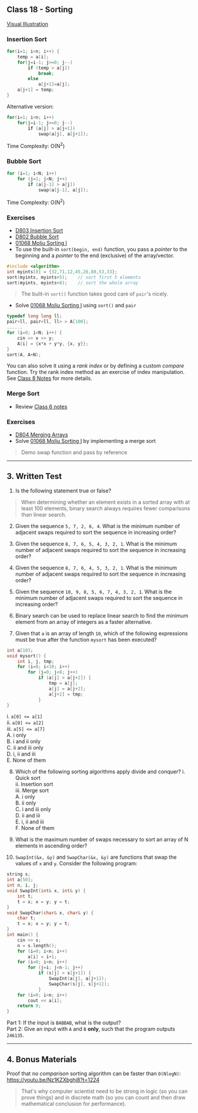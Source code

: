 ## Class 18 - Sorting
[Visual Illustration](https://visualgo.net/en/sorting)

### Insertion Sort
```cpp
for(i=1; i<n; i++) {
    temp = a[i];
    for(j=i-1; j>=0; j--)
        if (temp > a[j])
            break;
        else
            a[j+1]=a[j];
    a[j+1] = temp;
}
```
Alternative version:
```cpp
for(i=1; i<n; i++)
    for(j=i-1; j>=0; j--)
        if (a[j] > a[j+1])
            swap(a[j], a[j+1]);
```
Time Complexity: O(N<sup>2</sup>)

### Bubble Sort
```cpp
for (i=1; i<N; i++)
    for (j=1; j<N; j++)
        if (a[j-1] > a[j])
            swap(a[j-1], a[j]);
```
Time Complexity: O(N<sup>2</sup>)

### Exercises
- [D803 Insertion Sort](https://judge.hkoi.org/task/D803)
- [D802 Bubble Sort](https://judge.hkoi.org/task/D802)
- [01068 Moliu Sorting I](https://judge.hkoi.org/task/01068)
- To use the built-in `sort(begin, end)` function, you pass a *pointer* to the beginning and a *pointer* to the end (exclusive) of the array/vector.
```cpp
#include <algorithm>
int myints[8] = {32,71,12,45,26,80,53,33};
sort(myints, myints+5);    // sort first 5 elements
sort(myints, myints+8);    // sort the whole array
```
> The bulit-in `sort()` function takes good care of `pair`'s nicely.
- Solve [01068 Moliu Sorting I](https://judge.hkoi.org/task/01068) using `sort()` and `pair`
```cpp
typedef long long ll;
pair<ll, pair<ll, ll> > A[100];
......
for (i=0; i<N; i++) {
    cin >> x >> y;
    A[i] = {x*x + y*y, {x, y}};
}
sort(A, A+N);
```
You can also solve it using a *rank index* or by defining a custom *compare* function. Try the rank index method as an exercise of index manipulation. See [Class 8 Notes](https://github.com/miyagi-sensei/georgia/blob/main/class8/README.md) for more details.

### Merge Sort

- Review [Class 6 notes](https://github.com/miyagi-sensei/georgia/tree/main/class6)

### Exercises
- [D804 Merging Arrays](https://judge.hkoi.org/task/D804)
- Solve [01068 Moliu Sorting I](https://judge.hkoi.org/task/01068) by implementing a merge sort

> Demo swap function and pass by reference

---

## 3. Written Test
1. Is the following statement true or false?
> When determining whether an element exists in a sorted array with at least 100 elements, binary search always requires fewer comparisons than linear search. 

2. Given the sequence `5, 7, 2, 6, 4`. What is the minimum number of adjacent swaps required to sort the sequence in increasing order?

3. Given the sequence `8, 7, 6, 5, 4, 3, 2, 1`. What is the minimum number of adjacent swaps required to sort the sequence in increasing order?

4. Given the sequence `8, 7, 6, 4, 5, 3, 2, 1`. What is the minimum number of adjacent swaps required to sort the sequence in increasing order?

5. Given the sequence `10, 9, 8, 5, 6, 7, 4, 3, 2, 1`. What is the minimum number of adjacent swaps required to sort the sequence in increasing order?

6. Binary search can be used to replace linear search to find the minimum element from an array of integers as a faster alternative.

7. Given that `a` is an array of length `10`, which of the following expressions must be true after the function `mysort` has been executed?
```cpp
int a[10];
void mysort() {
    int i, j, tmp;
    for (i=0; i<10; i++)
        for (j=0; j<8; j++)
            if (a[j] > a[j+2]) {
                tmp = a[j];
                a[j] = a[j+2];
                a[j+2] = tmp;
            }
}
```
i. `a[0] <= a[1]`<br>
ii. `a[0] <= a[2]`<br>
iii. `a[5] <= a[7]`<br>
A. i only<br>
B. i and ii only<br>
C. ii and iii only<br>
D. i, ii and iii<br>
E. None of them<br>

8. Which of the following sorting algorithms apply divide and conquer?
i. Quick sort<br>
ii. Insertion sort<br>
iii. Merge sort<br>
A. i only<br>
B. ii only<br>
C. i and iii only<br>
D. ii and iii<br>
E. i, ii and iii<br>
F. None of them<br>

9. What is the maximum number of swaps necessary to sort an array of N elements in ascending order?

10. `SwapInt(&x, &y)` and `SwapChar(&x, &y)` are functions that swap the values of `x` and `y`. Consider the following program:
```cpp
string s;
int a[50];
int n, i, j;
void SwapInt(int& x, int& y) {
    int t;
    t = x; x = y; y = t;
}
void SwapChar(char& x, char& y) {
    char t;
    t = x; x = y; y = t;
}
int main() {
    cin >> s;
    n = s.length();
    for (i=0; i<n; i++)
        a[i] = i+1;
    for (i=0; i<n; i++)
        for (j=i; j<n-1; j++)
            if (s[j] > s[j+1]) {
                SwapInt(a[j], a[j+1]);
                SwapChar(s[j], s[j+1]);
            }
    for (i=0; i<n; i++)
        cout << a[i];
    return 0;
}
```
Part 1: If the input is `BABBAB`, what is the output?<br>
Part 2: Give an input with `A` and `B` **only**, such that the program outputs `246135`.<br>

---

## 4. Bonus Materials
Proof that no *comparison* sorting algorithm can be faster than `O(NlogN)`: https://youtu.be/Nz1KZXbghj8?t=1224
> That's why computer scientist need to be strong in logic (so you can prove things) and in discrete math (so you can count and then draw mathematical conclusion for performance).
